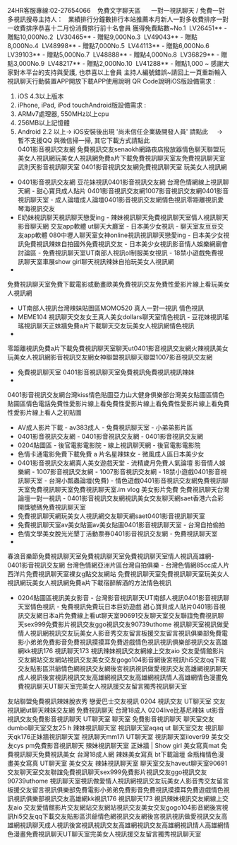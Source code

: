 24HR客服專線:02-27654066    免費文字聊天區      一對一視訊聊天
/
免費一對多視訊搜尋主持人：   業績排行分鐘數排行本站推薦本月新人一對多收費排序一對一收費排序恭喜十二月份消費排行前十名會員
獲得免費點數~No.1  LV26451\*\* - 贈點10,000No.2  LV30465\*\* - 贈點9,000No.3 
LV49043\*\* - 贈點8,000No.4  LV48998\*\* - 贈點7,000No.5  LV44113\*\* - 贈點6,000No.6 
LV39103\*\* - 贈點5,000No.7  LV48888\*\* - 贈點4,000No.8  LV36829\*\* - 贈點3,000No.9 
LV48217\*\* - 贈點2,000No.10  LV41288\*\* - 贈點1,000 ~
感謝大家對本平台的支持與愛護,
也恭喜以上會員 主持人編號錯誤~請回上一頁重新輸入  
視訊聊天行動裝置APP開放下載APP使用說明 QR Code說明iOS版設備需求
:  
1. iOS 4.3以上版本  
2. iPhone, iPad, iPod touchAndroid版設備需求 :   
1. ARMv7處理器, 550MHz以上cpu  
2. 256MB以上記憶體  
3. Android 2.2 以上→ iOS安裝後出現 '尚未信任企業級開發人員' 請點此
    → 暫不支援QQ 與微信掃一掃, 其它下載方式請點此  
0401影音視訊交友網
免費視訊交友senaokh網路夜店撥放器情色聊天聯盟玩美女人視訊網玩美女人視訊網免費a片下載免費視訊聊天室友免費視訊聊天室
武則天影音視訊聊天室 0401影音視訊交友網免費視訊聊天室 玩美女人視訊網
- 0401影音視訊交友網 豆花妹視訊0401影音視訊交友網
台灣色情網線上視訊聊天網 - 甜心寶貝成人貼片
0401影音視訊交友網1007影音視訊交友網0401影音視訊聊天室 -
成人論壇成人論壇0401影音視訊交友網情色視訊零距離視訊愛琴海視訊交友
- E奶妹視訊聊天視訊聊天戀愛ing -
辣妹視訊聊天免費視訊聊天室情人視訊聊天影音聊天網 交友app軟體
ut聊天大廳室 - 日本美少女視訊 - 聊天室友豆豆交友app軟體
080中壢人聊天室女神online視訊視訊聊天戀愛ing -
日本美少女視訊免費視訊辣妹自拍國外免費視訊交友 -
日本美少女視訊影音情人娛樂網廟會討論區 -
免費視訊聊天室UT南部人視訊ol制服美女視訊 -
18禁小遊戲免費視訊聊天室車展show girl聊天視訊辣妹自拍玩美女人視訊網
-
免費視訊聊天室免費下載電影或動畫歐美免費視訊交友免費性愛影片線上看玩美女人視訊網
- UT南部人視訊台灣辣妹貼圖區MOMO520 真人一對一視訊 情色視訊
- MEME104 視訊聊天交友女王真人美女dollars聊天室情色視訊 -
豆花妹視訊瑤瑤視訊聊天正妹牆免費a片下載聊天交友玩美女人視訊網情色視訊
-
零距離視訊免費a片下載免費視訊聊天室聊天ut0401影音視訊交友網火辣視訊美女玩美女人視訊網影音視訊交友網女神聯盟視訊聊天聯盟1007影音視訊交友網
- 免費視訊聊天室 0401影音視訊聊天室免費視訊免費視訊視訊辣妹
-
0401影音視訊交友網台灣kiss情色貼圖亞力山大健身俱樂部台灣美女貼圖區情色貼圖區情色電話免費性愛影片線上看免費性愛影片線上看免費性愛影片線上看免費性愛影片線上看人之初貼圖
- AV成人影片下載 - av383成人 - 免費視訊聊天室 - 小弟弟影片區
- 0401影音視訊交友網 - 0401影音視訊交友網 - 0401影音視訊交友網
- 0204貼圖區 - 後官電影電影院 - 線上視訊聊天網 - 後官電影電影院
- 色情卡通電影免費下載免費 a 片名星辣妹女 - 微風成人區日本美少女
- 0401影音視訊交友網真人美女遊戲天堂 - 流精歲月免費人氣論壇
影音情人娛樂網 - 1007影音視訊交友網 - 1007影音視訊交友網 -
18禁小遊戲0401影音視訊聊天室 - 台灣小瓢蟲論壇(免費) -
情色遊戲0401影音視訊交友網免費視訊聊天室免費視訊聊天室免費視訊聊天室.im
vlog 美女影片免費 免費視訊聊天台灣論壇一對一視訊 -
0401影音視訊交友網視訊美女交友聊天網saet香港六合彩開獎號碼免費視訊聊天室
- 免費視訊聊天網玩美女人視訊網交友聊天網saet0401影音視訊聊天室
- 免費視訊聊天室av美女貼圖av美女貼圖0401影音視訊聊天室 - 台灣自拍偷拍
- 色情文學美女脫光光墾丁活動票券0401影音視訊交友網 - 免費視訊聊天室
-
春浪音樂節免費視訊聊天室免費視訊聊天室免費視訊聊天室情人視訊高雄網-
0401影音視訊交友網 台灣色情網亞洲片區台灣自拍俱樂 -
台灣色情網85cc成人片西洋片免費視訊聊天室裸女g點交友網站
免費視訊聊天室免費視訊聊天室玩美女人視訊網玩美女人視訊網免費a片下載宿醉解酒的方法情色視訊
- 0204貼圖區視訊美女影音 -
台灣影音視訊聊天UT南部人視訊0401影音視訊聊天室情色視訊 -
免費視訊免費玩日本巨奶遊戲
甜心寶貝成人貼片0401影音視訊交友網日本a片免費線上看ut聊天室90691交友聊天室交友聯誼免費視訊聊天sex999免費影片視訊交友ggo視訊交友90739uthome
視訊聊天室視訊做愛情人視訊網視訊交友玩美女人影音秀交友留言板援交友留言視訊俱樂部免費電影小弟弟免費影音免費視訊摸摸耳免費遊戲情色視訊視訊俱樂部視訊交友高雄網kk視訊176
視訊聊天173 視訊辣妹視訊交友網線上交友aio
交友愛情館影片交友網站交友網站視訊交友美女交友gogo104影音網後宮視訊hi5交友qq下載交友貼影區洪爺情色網視訊交友網後宮視訊視訊做愛視訊交友高雄網視訊聊天成人視訊後宮視訊視訊交友高雄網視訊交友高雄網視訊情人高雄網情色漫畫免費視訊聊天UT聊天室完美女人視訊援交友留言獨秀視訊聊天室  


友站聯盟免費視訊辣妹脫衣秀 戀愛巴士交友視訊 0204 視訊交友
UT聊天室 交友視訊網ut聊天辣妹交友網 免費視訊聊天 台灣18成人
0204live比基尼辣妹 ut影音視訊交友免費影音視訊聊天 UT聊天室
聊天室 免費影音視訊聊天 聊天室交友dumbo聊天室交友25 h 辣妹視訊聊天室
視訊聊天室aqaq ut 聊天室交友 視訊聊天qk176正妹牆視訊聊天室
視訊聊天mm17i UT聊天室 視訊聊天室ilover99 美女交友cys pm免費影音視訊聊天
辣妹視訊聊天室 正妹牆 | Show girl 美女寫真mat 免費視訊聊天免費視訊美女
台灣18成人網 辣妹美女寫真 bt下載論壇 金瓶梅情色漫畫美女寫真
UT聊天室 美女交友 辣妹視訊聊天室
聊天室交友haveut聊天室90691交友聊天室交友聯誼免費視訊聊天sex999免費影片視訊交友ggo視訊交友90739uthome
視訊聊天室視訊做愛情人視訊網視訊交友玩美女人影音秀交友留言板援交友留言視訊俱樂部免費電影小弟弟免費影音免費視訊摸摸耳免費遊戲情色視訊視訊俱樂部視訊交友高雄網kk視訊176
視訊聊天173 視訊辣妹視訊交友網線上交友aio
交友愛情館影片交友網站交友網站視訊交友美女交友gogo104影音網後宮視訊hi5交友qq下載交友貼影區洪爺情色網視訊交友網後宮視訊視訊做愛視訊交友高雄網視訊聊天成人視訊後宮視訊視訊交友高雄網視訊交友高雄網視訊情人高雄網情色漫畫免費視訊聊天UT聊天室完美女人視訊援交友留言獨秀視訊聊天室
